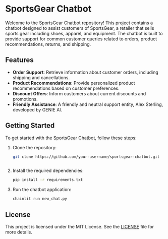 # SportsGear Chatbot

Welcome to the SportsGear Chatbot repository! This project contains a chatbot designed to assist customers of SportsGear, a retailer that sells sports gear including shoes, apparel, and equipment. The chatbot is built to provide support for common customer queries related to orders, product recommendations, returns, and shipping.

## Features

- **Order Support**: Retrieve information about customer orders, including shipping and cancellations.
- **Product Recommendations**: Provide personalized product recommendations based on customer preferences.
- **Discount Offers**: Inform customers about current discounts and promotions.
- **Friendly Assistance**: A friendly and neutral support entity, Alex Sterling, developed by GENIE AI.

## Getting Started

To get started with the SportsGear Chatbot, follow these steps:

1. Clone the repository:
    ```sh
    git clone https://github.com/your-username/sportsgear-chatbot.git
    ```
    ```
2. Install the required dependencies:
    ```sh
    pip install -r requirements.txt
    ```
3. Run the chatbot application:
    ```sh
    chainlit run new_chat.py
    ```


## License

This project is licensed under the MIT License. See the [LICENSE](LICENSE) file for more details.



